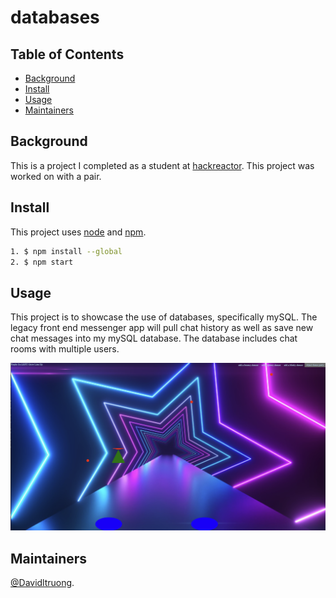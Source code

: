 # databases

## Table of Contents

- [Background](#background)
- [Install](#install)
- [Usage](#usage)
- [Maintainers](#maintainers)

## Background

This is a project I completed as a student at [hackreactor](http://hackreactor.com). This project was worked on with a pair.

## Install

This project uses [node](http://nodejs.org) and [npm](https://npmjs.com).

```sh
1. $ npm install --global
2. $ npm start
```

## Usage

This project is to showcase the use of databases, specifically mySQL. The legacy front end messenger app will pull chat history as well as save new chat messages into my mySQL database. The database includes chat rooms with multiple users.

![alt text](https://github.com/davidltruong/subclass-dance-party/blob/master/screenshot.png?raw=true)

## Maintainers

[@Davidltruong](https://github.com/davidltruong).